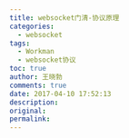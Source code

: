 ```yaml
---
title: websocket门清-协议原理
categories:
  - websocket
tags:
  - Workman
  - websocket协议
toc: true
author: 王晓勃
comments: true
date: 2017-04-10 17:52:13
description:
original:
permalink:
---
```


<!-- more -->
